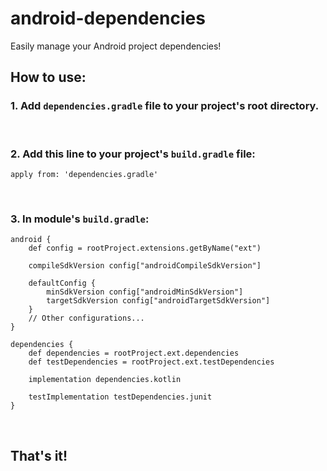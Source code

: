 # android-dependencies
Easily manage your Android project dependencies!

## How to use:

### 1. Add `dependencies.gradle` file to your project's root directory.

<br>

### 2. Add this line to your project's `build.gradle` file:

`apply from: 'dependencies.gradle'`

<br>

### 3. In module's `build.gradle`:

    android {
        def config = rootProject.extensions.getByName("ext")

        compileSdkVersion config["androidCompileSdkVersion"]

        defaultConfig {
            minSdkVersion config["androidMinSdkVersion"]
            targetSdkVersion config["androidTargetSdkVersion"]
        }
        // Other configurations...
    }

    dependencies {
        def dependencies = rootProject.ext.dependencies
        def testDependencies = rootProject.ext.testDependencies

        implementation dependencies.kotlin

        testImplementation testDependencies.junit
    }

<br>

## That's it!
